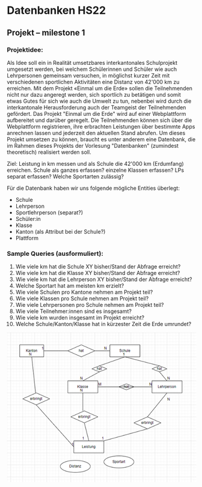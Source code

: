 # Datenbanken HS22
## Projekt – milestone 1

### Projektidee:
Als Idee soll ein in Realität umsetzbares interkantonales Schulprojekt umgesetzt werden, bei welchem Schülerinnen und Schüler wie auch Lehrpersonen gemeinsam versuchen, in möglichst kurzer Zeit mit verschiedenen sportlichen Aktivitäten eine Distanz von 42'000 km zu erreichen. Mit dem Projekt «Einmal um die Erde» sollen die Teilnehmenden nicht nur dazu angeregt werden, sich sportlich zu betätigen und somit etwas Gutes für sich wie auch die Umwelt zu tun, nebenbei wird durch die interkantonale Herausforderung auch der Teamgeist der Teilnehmenden gefördert.
Das Projekt "Einmal um die Erde" wird auf einer Webplattform aufbereitet und darüber geregelt. Die Teilnehmenden können sich über die Webplattform registrieren, ihre erbrachten Leistungen über bestimmte Apps anrechnen lassen und jederzeit den aktuellen Stand abrufen. Um dieses Projekt umsetzen zu können, braucht es unter anderem eine Datenbank, die im Rahmen dieses Projekts der Vorlesung "Datenbanken" (zumindest theoretisch) realisiert werden soll. 

Ziel: Leistung in km messen und als Schule die 42'000 km (Erdumfang) erreichen.
Schule als ganzes erfassen? 
einzelne Klassen erfassen? 
LPs separat erfassen? 
Welche Sportarten zulässig? 

Für die Datenbank haben wir uns folgende mögliche Entities überlegt:
- Schule 
- Lehrperson
- Sportlehrperson (separat?)
- Schüler:in
- Klasse
- Kanton (als Attribut bei der Schule?)
- Plattform




### Sample Queries (ausformuliert):
1.	Wie viele km hat die Schule XY bisher/Stand der Abfrage erreicht? 
2.	Wie viele km hat die Klasse XY bisher/Stand der Abfrage erreicht? 
3.	Wie viele km hat die Lehrperson XY bisher/Stand der Abfrage erreicht? 
4.	Welche Sportart hat am meisten km erzielt? 
5.	Wie viele Schulen pro Kantone nehmen am Projekt teil? 
6.	Wie viele Klassen pro Schule nehmen am Projekt teil? 
7.	Wie viele Lehrpersonen pro Schule nehmen am Projekt teil? 
8.	Wie viele Teilnehmer:innen sind es insgesamt? 
9.	Wie viele km wurden insgesamt im Projekt erreicht? 
10.	Welche Schule/Kanton/Klasse hat in kürzester Zeit die Erde umrundet? 


![diagrammdraf.png](diagramdraft.png)

